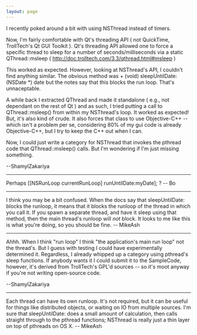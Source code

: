 ```yaml
---
layout: page
---
```


I recently poked around a bit with using NSThread instead of timers.

Now, I'm fairly comfortable with Qt's threading API ( not QuickTime, TrollTech's Qt GUI Toolkit ). Qt's threading API allowed one to force a specific thread to sleep for a number of seconds/milliseconds via a static QThread::msleep ( http://doc.trolltech.com/3.3/qthread.html#msleep )

This worked as expected. However, looking at NSThread's API, I couldn't find anything similar. The obvious method was      + (void) sleepUntilDate: (NSDate *) date  but the notes say that this blocks the run loop. That's unnaceptable.

A while back I extracted QThread and made it standalone ( e.g., not dependant on the rest of Qt ) and as such, I tried putting a call to QThread::msleep() from within my NSThread's loop. It worked as expected! But, it's also kind of crude. It also forces that class to use Objective-C++ -- which isn't a problem per se, considering 80% of my gui code is already Objective-C++, but I try to keep the C++ out when I can.

Now, I could just write a category for NSThread that invokes the pthread code that QThread::msleep() calls. But I'm wondering if I'm just missing something.

--ShamylZakariya

----

Perhaps     [[NSRunLoop currentRunLoop] runUntilDate:myDate]; ?  -- Bo

----

I think you may be a bit confused. When the docs say that     sleepUntilDate: blocks the runloop, it means that it blocks the runloop of the thread in which you call it. If you spawn a separate thread, and have it sleep using that method, then the main thread's runloop will *not* block. It looks to me like this is what you're doing, so you should be fine. -- MikeAsh

----

Ahhh. When I think "run loop" I think "the application's main run loop" not the thread's. But I guess with testing I could have experimentally determined it. Regardless, I already whipped up a category using pthread's sleep functions. If anybody wants it I could submit it to the SampleCode, however, it's derived from TrollTech's GPL'd sources -- so it's moot anyway if you're not writing open-source code.

--ShamylZakariya

----

Each thread can have its own runloop. It's not required, but it can be useful for things like distributed objects, or waiting on IO from multiple sources. I'm sure that     sleepUntilDate: does a small amount of calculation, then calls straight through to the pthread functions; NSThread is really just a thin layer on top of pthreads on OS X. -- MikeAsh
